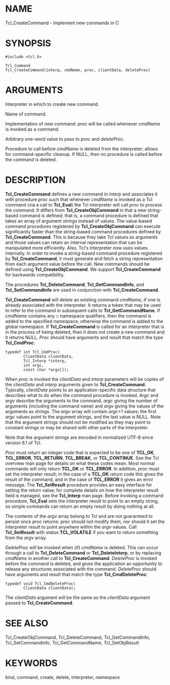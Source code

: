 # NAME

Tcl_CreateCommand - implement new commands in C

# SYNOPSIS

    #include <tcl.h>

    Tcl_Command
    Tcl_CreateCommand(interp, cmdName, proc, clientData, deleteProc)

# ARGUMENTS

Interpreter in which to create new command.

Name of command.

Implementation of new command: *proc* will be called whenever *cmdName*
is invoked as a command.

Arbitrary one-word value to pass to *proc* and *deleteProc*.

Procedure to call before *cmdName* is deleted from the interpreter;
allows for command-specific cleanup. If NULL, then no procedure is
called before the command is deleted.

# DESCRIPTION

**Tcl_CreateCommand** defines a new command in *interp* and associates
it with procedure *proc* such that whenever *cmdName* is invoked as a
Tcl command (via a call to **Tcl_Eval**) the Tcl interpreter will call
*proc* to process the command. It differs from **Tcl_CreateObjCommand**
in that a new string-based command is defined; that is, a command
procedure is defined that takes an array of argument strings instead of
values. The value-based command procedures registered by
**Tcl_CreateObjCommand** can execute significantly faster than the
string-based command procedures defined by **Tcl_CreateCommand**. This
is because they take Tcl values as arguments and those values can retain
an internal representation that can be manipulated more efficiently.
Also, Tcl\'s interpreter now uses values internally. In order to invoke
a string-based command procedure registered by **Tcl_CreateCommand**, it
must generate and fetch a string representation from each argument value
before the call. New commands should be defined using
**Tcl_CreateObjCommand**. We support **Tcl_CreateCommand** for backwards
compatibility.

The procedures **Tcl_DeleteCommand**, **Tcl_GetCommandInfo**, and
**Tcl_SetCommandInfo** are used in conjunction with
**Tcl_CreateCommand**.

**Tcl_CreateCommand** will delete an existing command *cmdName*, if one
is already associated with the interpreter. It returns a token that may
be used to refer to the command in subsequent calls to
**Tcl_GetCommandName**. If *cmdName* contains any **::** namespace
qualifiers, then the command is added to the specified namespace;
otherwise the command is added to the global namespace. If
**Tcl_CreateCommand** is called for an interpreter that is in the
process of being deleted, then it does not create a new command and it
returns NULL. *Proc* should have arguments and result that match the
type **Tcl_CmdProc**:

    typedef int Tcl_CmdProc(
            ClientData clientData,
            Tcl_Interp *interp,
            int argc,
            const char *argv[]);

When *proc* is invoked the *clientData* and *interp* parameters will be
copies of the *clientData* and *interp* arguments given to
**Tcl_CreateCommand**. Typically, *clientData* points to an
application-specific data structure that describes what to do when the
command procedure is invoked. *Argc* and *argv* describe the arguments
to the command, *argc* giving the number of arguments (including the
command name) and *argv* giving the values of the arguments as strings.
The *argv* array will contain *argc*+1 values; the first *argc* values
point to the argument strings, and the last value is NULL. Note that the
argument strings should not be modified as they may point to constant
strings or may be shared with other parts of the interpreter.

Note that the argument strings are encoded in normalized UTF-8 since
version 8.1 of Tcl.

*Proc* must return an integer code that is expected to be one of
**TCL_OK**, **TCL_ERROR**, **TCL_RETURN**, **TCL_BREAK**, or
**TCL_CONTINUE**. See the Tcl overview man page for details on what
these codes mean. Most normal commands will only return **TCL_OK** or
**TCL_ERROR**. In addition, *proc* must set the interpreter result; in
the case of a **TCL_OK** return code this gives the result of the
command, and in the case of **TCL_ERROR** it gives an error message. The
**Tcl_SetResult** procedure provides an easy interface for setting the
return value; for complete details on how the interpreter result field
is managed, see the **Tcl_Interp** man page. Before invoking a command
procedure, **Tcl_Eval** sets the interpreter result to point to an empty
string, so simple commands can return an empty result by doing nothing
at all.

The contents of the *argv* array belong to Tcl and are not guaranteed to
persist once *proc* returns: *proc* should not modify them, nor should
it set the interpreter result to point anywhere within the *argv*
values. Call **Tcl_SetResult** with status **TCL_VOLATILE** if you want
to return something from the *argv* array.

*DeleteProc* will be invoked when (if) *cmdName* is deleted. This can
occur through a call to **Tcl_DeleteCommand** or **Tcl_DeleteInterp**,
or by replacing *cmdName* in another call to **Tcl_CreateCommand**.
*DeleteProc* is invoked before the command is deleted, and gives the
application an opportunity to release any structures associated with the
command. *DeleteProc* should have arguments and result that match the
type **Tcl_CmdDeleteProc**:

    typedef void Tcl_CmdDeleteProc(
            ClientData clientData);

The *clientData* argument will be the same as the *clientData* argument
passed to **Tcl_CreateCommand**.

# SEE ALSO

Tcl_CreateObjCommand, Tcl_DeleteCommand, Tcl_GetCommandInfo,
Tcl_SetCommandInfo, Tcl_GetCommandName, Tcl_SetObjResult

# KEYWORDS

bind, command, create, delete, interpreter, namespace
